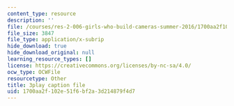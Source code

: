 ```yaml
---
content_type: resource
description: ''
file: /courses/res-2-006-girls-who-build-cameras-summer-2016/1700aa2f102e51f6bf2a3d214879f4d7_ow2TNmzadXc.vtt
file_size: 3847
file_type: application/x-subrip
hide_download: true
hide_download_original: null
learning_resource_types: []
license: https://creativecommons.org/licenses/by-nc-sa/4.0/
ocw_type: OCWFile
resourcetype: Other
title: 3play caption file
uid: 1700aa2f-102e-51f6-bf2a-3d214879f4d7
---
```

